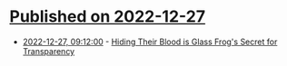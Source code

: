 # [Published on 2022-12-27](index.md)

* [2022-12-27, 09:12:00](https://soylentnews.org/article.pl?sid=22/12/26/1458231&from=rss) - [Hiding Their Blood is Glass Frog's Secret for Transparency](https://soylentnews.org/article.pl?sid=22/12/26/1458231&from=rss)
